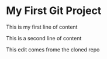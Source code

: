 # My First Git Project

This is my first line of content

This is a second line of content

This edit comes frome the cloned repo
